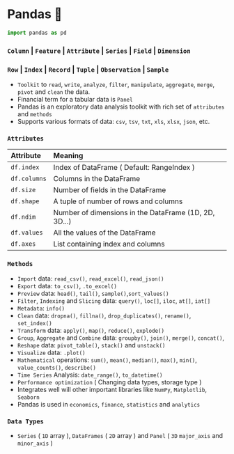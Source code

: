 # Pandas 🐼 

```python
import pandas as pd
```
### `Column` | `Feature` | `Attribute` | `Series` | `Field` | `Dimension`        

### `Row` | `Index` | `Record` | `Tuple` | `Observation` | `Sample`

- `Toolkit` to `read`, `write`, `analyze`, `filter`, `manipulate`, `aggregate`, `merge`, `pivot` and `clean` the data.
- Financial term for a tabular data is `Panel`
- Pandas is an exploratory data analysis toolkit with rich set of `attributes` and `methods`
- Supports various formats of data: `csv`, `tsv`, `txt`, `xls`, `xlsx`, `json`, etc.

### `Attributes` 

Attribute | Meaning
:--- | :---
`df.index` | Index of DataFrame ( Default: RangeIndex )
`df.columns` | Columns in the DataFrame  
`df.size` | Number of fields in the DataFrame
`df.shape` | A tuple of number of rows and columns
`df.ndim` | Number of dimensions in the DataFrame (1D, 2D, 3D...)
`df.values` | All the values of the DataFrame
`df.axes` | List containing index and columns

### `Methods`

- `Import` data: `read_csv()`, `read_excel()`, `read_json()`
- `Export` data: `to_csv()`, `.to_excel()`
- `Preview` data: `head()`, `tail()`, `sample()`,`sort_values()`
- `Filter`, `Indexing` and `Slicing` data: `query()`, `loc[]`, `iloc`, `at[]`, `iat[]`       
- `Metadata`: `info()`
- `Clean` data: `dropna()`, `fillna()`, `drop_duplicates()`, `rename()`, `set_index()`
- `Transform` data: `apply()`, `map()`, `reduce()`, `explode()`
- `Group`, `Aggregate` and `Combine` data: `groupby()`, `join()`, `merge()`, `concat()`, 
- `Reshape` data: `pivot_table()`, `stack()` and `unstack()`
- `Visualize` data: `.plot()`
- `Mathematical` operations: `sum()`, `mean()`, `median()`, `max()`, `min()`, `value_counts()`, `describe()`
- `Time Series` Analysis: `date_range()`, `to_datetime()`
- `Performance optimization` ( Changing data types, storage type )
- Integrates well will other important libraries like `NumPy`, `Matplotlib`, `Seaborn`
- Pandas is used in `economics`, `finance`, `statistics` and `analytics`

### `Data Types`  

- `Series` ( `1D` array ), `DataFrames` ( `2D` array ) and `Panel` ( `3D` `major_axis` and `minor_axis` )  
